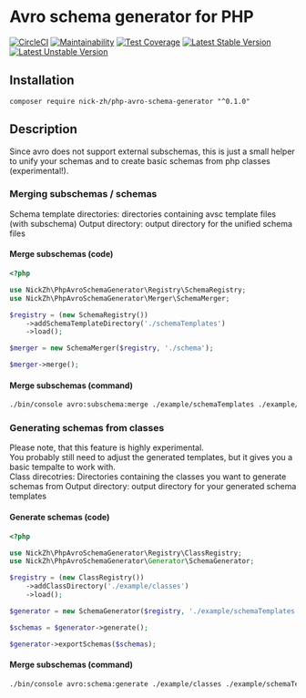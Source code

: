 # Avro schema generator for PHP
[![CircleCI](https://circleci.com/gh/nick-zh/php-avro-schema-generator.svg?style=svg)](https://circleci.com/gh/nick-zh/php-avro-schema-generator)
[![Maintainability](https://api.codeclimate.com/v1/badges/937e14c63beb08885c70/maintainability)](https://codeclimate.com/github/nick-zh/php-avro-schema-generator/maintainability)
[![Test Coverage](https://api.codeclimate.com/v1/badges/937e14c63beb08885c70/test_coverage)](https://codeclimate.com/github/nick-zh/php-avro-schema-generator/test_coverage)
[![Latest Stable Version](https://poser.pugx.org/nick-zh/php-avro-schema-generator/v/stable)](https://packagist.org/packages/nick-zh/php-avro-schema-generator)
[![Latest Unstable Version](https://poser.pugx.org/nick-zh/php-avro-schema-generator/v/unstable)](https://packagist.org/packages/nick-zh/php-avro-schema-generator)

## Installation
```
composer require nick-zh/php-avro-schema-generator "^0.1.0"
```

## Description
Since avro does not support external subschemas, this is just a small
helper to unify your schemas and to create basic schemas from php classes (experimental!).

### Merging subschemas / schemas
Schema template directories: directories containing avsc template files (with subschema)
Output directory: output directory for the unified schema files

#### Merge subschemas (code)
```php
<?php

use NickZh\PhpAvroSchemaGenerator\Registry\SchemaRegistry;
use NickZh\PhpAvroSchemaGenerator\Merger\SchemaMerger;

$registry = (new SchemaRegistry())
    ->addSchemaTemplateDirectory('./schemaTemplates')
    ->load();

$merger = new SchemaMerger($registry, './schema');

$merger->merge();

```

#### Merge subschemas (command)
```bash
./bin/console avro:subschema:merge ./example/schemaTemplates ./example/schema
```

### Generating schemas from classes
Please note, that this feature is highly experimental.  
You probably still need to adjust the generated templates, but it gives you a basic tempalte to work with.  
Class direcotries: Directories containing the classes you want to generate schemas from
Output directory: output directory for your generated schema templates

#### Generate schemas (code)
```php
<?php

use NickZh\PhpAvroSchemaGenerator\Registry\ClassRegistry;
use NickZh\PhpAvroSchemaGenerator\Generator\SchemaGenerator;

$registry = (new ClassRegistry())
    ->addClassDirectory('./example/classes')
    ->load();

$generator = new SchemaGenerator($registry, './example/schemaTemplates');

$schemas = $generator->generate();

$generator->exportSchemas($schemas);

```

#### Merge subschemas (command)
```bash
./bin/console avro:schema:generate ./example/classes ./example/schemaTemplates
```
